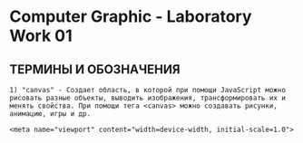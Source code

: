 Computer Graphic - Laboratory Work 01
=====================
ТЕРМИНЫ И ОБОЗНАЧЕНИЯ
-----------------------------------
```
1) "canvas" - Создает область, в которой при помощи JavaScript можно рисовать разные объекты, выводить изображения, трансформировать их и менять свойства. При помощи тега <canvas> можно создавать рисунки, анимацию, игры и др. 

<meta name="viewport" content="width=device-width, initial-scale=1.0">
```
